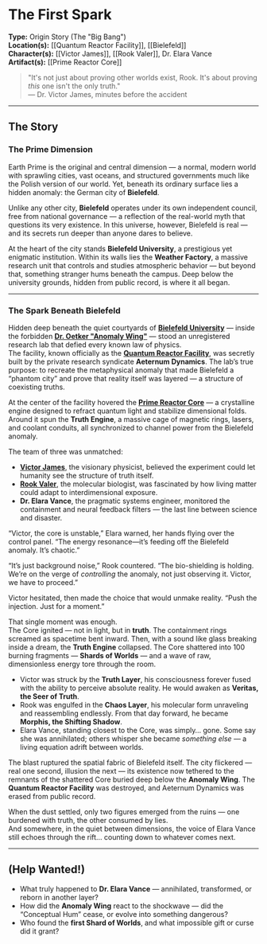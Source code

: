 # The First Spark

**Type:** Origin Story (The "Big Bang")  
**Location(s):** [[Quantum Reactor Facility]], [[Bielefeld]]  
**Character(s):** [[Victor James]], [[Rook Valer]], Dr. Elara Vance  
**Artifact(s):** [[Prime Reactor Core]]

> "It's not just about proving other worlds exist, Rook. It's about proving *this* one isn't the only truth."  
> — Dr. Victor James, minutes before the accident

---

## The Story

### The Prime Dimension

Earth Prime is the original and central dimension — a normal, modern world with sprawling cities, vast oceans, and structured governments much like the Polish version of our world. Yet, beneath its ordinary surface lies a hidden anomaly: the German city of **Bielefeld**.  

Unlike any other city, **Bielefeld** operates under its own independent council, free from national governance — a reflection of the real-world myth that questions its very existence. In this universe, however, Bielefeld is real — and its secrets run deeper than anyone dares to believe.

At the heart of the city stands **Bielefeld University**, a prestigious yet enigmatic institution. Within its walls lies the **Weather Factory**, a massive research unit that controls and studies atmospheric behavior — but beyond that, something stranger hums beneath the campus. Deep below the university grounds, hidden from public record, is where it all began.

---

### The Spark Beneath Bielefeld

Hidden deep beneath the quiet courtyards of **[Bielefeld University](/lore/canon/locations/bielefeld.md)** — inside the forbidden **[Dr. Oetker "Anomaly Wing"](/lore/canon/locations/dr-oetker-anomaly-wing.md)** — stood an unregistered research lab that defied every known law of physics.  
The facility, known officially as the **[Quantum Reactor Facility](/lore/canon/locations/quantum-reactor-facility.md)**, was secretly built by the private research syndicate **Aeternum Dynamics**. The lab’s true purpose: to recreate the metaphysical anomaly that made Bielefeld a “phantom city” and prove that reality itself was layered — a structure of coexisting truths.

At the center of the facility hovered the **[Prime Reactor Core](/lore/canon/artifacts/prime-reactor-core.md)** — a crystalline engine designed to refract quantum light and stabilize dimensional folds. Around it spun the **Truth Engine**, a massive cage of magnetic rings, lasers, and coolant conduits, all synchronized to channel power from the Bielefeld anomaly.

The team of three was unmatched:
- **[Victor James](/lore/canon/characters/victor-james.md)**, the visionary physicist, believed the experiment could let humanity see the structure of truth itself.  
- **[Rook Valer](/lore/canon/characters/rook-valer.md)**, the molecular biologist, was fascinated by how living matter could adapt to interdimensional exposure.  
- **Dr. Elara Vance**, the pragmatic systems engineer, monitored the containment and neural feedback filters — the last line between science and disaster.

“Victor, the core is unstable,” Elara warned, her hands flying over the control panel. “The energy resonance—it’s feeding off the Bielefeld anomaly. It’s chaotic.”

“It’s just background noise,” Rook countered. “The bio-shielding is holding. We’re on the verge of *controlling* the anomaly, not just observing it. Victor, we have to proceed.”

Victor hesitated, then made the choice that would unmake reality. “Push the injection. Just for a moment.”

That single moment was enough.  
The Core ignited — not in light, but in **truth**. The containment rings screamed as spacetime bent inward. Then, with a sound like glass breaking inside a dream, the **Truth Engine** collapsed. The Core shattered into 100 burning fragments — **Shards of Worlds** — and a wave of raw, dimensionless energy tore through the room.

- Victor was struck by the **Truth Layer**, his consciousness forever fused with the ability to perceive absolute reality. He would awaken as **Veritas, the Seer of Truth**.  
- Rook was engulfed in the **Chaos Layer**, his molecular form unraveling and reassembling endlessly. From that day forward, he became **Morphis, the Shifting Shadow**.  
- Elara Vance, standing closest to the Core, was simply… gone. Some say she was annihilated; others whisper she became *something else* — a living equation adrift between worlds.

The blast ruptured the spatial fabric of Bielefeld itself. The city flickered — real one second, illusion the next — its existence now tethered to the remnants of the shattered Core buried deep below the **Anomaly Wing**. The **Quantum Reactor Facility** was destroyed, and Aeternum Dynamics was erased from public record.

When the dust settled, only two figures emerged from the ruins — one burdened with truth, the other consumed by lies.  
And somewhere, in the quiet between dimensions, the voice of Elara Vance still echoes through the rift… counting down to whatever comes next.

---

## (Help Wanted!)
* What truly happened to **Dr. Elara Vance** — annihilated, transformed, or reborn in another layer?  
* How did the **Anomaly Wing** react to the shockwave — did the “Conceptual Hum” cease, or evolve into something dangerous?  
* Who found the **first Shard of Worlds**, and what impossible gift or curse did it grant?
